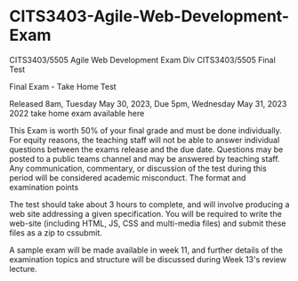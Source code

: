 # CITS3403-Agile-Web-Development-Exam
 CITS3403/5505 Agile Web Development Exam
Div CITS3403/5505 Final Test


Final Exam - Take Home Test

Released 8am, Tuesday May 30, 2023, Due 5pm, Wednesday May 31, 2023 2022 take home exam available here

This Exam is worth 50% of your final grade and must be done individually. For equity reasons, the teaching staff will not be able to answer individual questions between the exams release and the due date. Questions may be posted to a public teams channel and may be answered by teaching staff. Any communication, commentary, or discussion of the test during this period will be considered academic misconduct.
The format and examination points

The test should take about 3 hours to complete, and will involve producing a web site addressing a given specification. You will be required to write the web-site (including HTML, JS, CSS and multi-media files) and submit these files as a zip to cssubmit.

A sample exam will be made available in week 11, and further details of the examination topics and structure will be discussed during Week 13's review lecture. 

